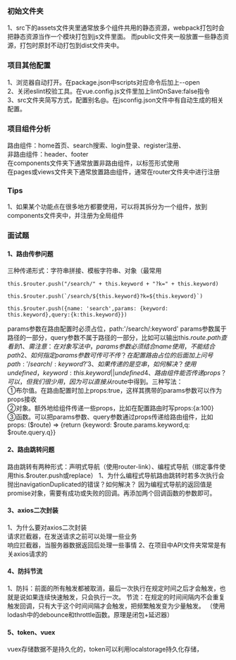 ### 初始文件夹
1、src下的assets文件夹里通常放多个组件共用的静态资源，webpack打包时会把静态资源当作一个模块打包到js文件里面。
而public文件夹一般放置一些静态资源，打包时原封不动打包到dist文件夹中。
### 项目其他配置
1、浏览器自动打开。在package.json中scripts对应命令后加上--open  
2、关闭eslint校验工具。在vue.config.js文件里加上lintOnSave:false指令  
3、src文件夹简写方式，配置别名@。在jsconfig.json文件中有自动生成的相关配置。
### 项目组件分析
路由组件：home首页、search搜索、login登录、register注册、  
非路由组件：header、footer  
在components文件夹下通常放置非路由组件，以标签形式使用  
在pages或views文件夹下通常放置路由组件，通常在router文件夹中进行注册
### Tips
1、如果某个功能点在很多地方都要使用，可以将其拆分为一个组件，放到components文件夹中，并注册为全局组件
### 面试题
#### 1、路由传参问题
三种传递形式：字符串拼接、模板字符串、对象（最常用
```
this.$router.push("/search/" + this.keyword + "?k=" + this.keyword)
```
```
this.$router.push(`/search/${this.keyword}?k=${this.keyword}`)
```
```
this.$router.push({name: 'search',params: {keyword: this.keyword},query:{k:this.keyword}})
```
params参数在路由配置时必须占位，path:'/search/:keyword' 
params参数属于路径的一部分，query参数不属于路径的一部分，比如可以输出this.$route.path查看到
1、需注意：在对象写法中，params参数必须结合name使用，不能结合path  
2、如何指定params参数可传可不传？在配置路由占位的后面加上问号 path:'/search/:keyword?'  
3、如果传递的是空串，如何解决？使用undefined，keyword: this.keyword || undefined  
4、路由组件能否传递props？可以，但我们很少用，因为可以直接从$route中得到。三种写法：  
①布尔值。在路由配置时加上props:true，这样其携带的params参数可以作为props接收  
②对象。额外地给组件传递一些props，比如在配置路由时写props:{a:100}  
③函数。可以把params参数、query参数通过props传递给路由组件，比如props: ($route) => {return {keyword: $route.params.keyword,q: $route.query.q}}
#### 2、路由跳转问题
路由跳转有两种形式：声明式导航（使用router-link）、编程式导航（绑定事件使用this.$router.push或replace）
1、为什么编程式导航路由跳转时若多次执行会抛出navigationDuplicated的错误？如何解决？
因为编程式导航的返回值是promise对象，需要有成功或失败的回调。再添加两个回调函数的参数即可。
#### 3、axios二次封装
1、为什么要对axios二次封装  
请求拦截器，在发送请求之前可以处理一些业务  
响应拦截器，当服务器数据返回后处理一些事情
2、在项目中API文件夹常常是有关axios请求的
#### 4、防抖节流
1、防抖：前面的所有触发都被取消，最后一次执行在规定时间之后才会触发，也就是说如果连续快速触发，只会执行一次。
   节流：在规定的时间间隔内不会重复触发回调，只有大于这个时间间隔才会触发，把频繁触发变为少量触发。
（使用lodash中的debounce和throttle函数。原理是闭包+延迟器）
#### 5、token、vuex
vuex存储数据不是持久化的，token可以利用localstorage持久化存储，